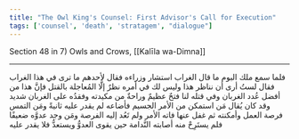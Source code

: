 ```yaml
---
title: "The Owl King's Counsel: First Advisor's Call for Execution"
tags: ['counsel', 'death', 'stratagem', "dialogue"]
---
```


 Section 48 in 7) Owls and Crows, [[Kalīla wa-Dimna]]

---
فلما سمع ملك البوم ما قال الغراب استشار وزراءه فقال لأحدهم ما ترى في هذا الغراب فقال لستُ أرى أن نناظر هذا وليس لك في أمره نظرٌ إلَّا المُعاجلة بالقتل فإنَّ هذا من أفضل عُدد الغربان وفي قتله لنا فتحٌ عظيمٌ وراحةٌ من مكيدته وفقدُه على الغربان شديد وقد كان يُقال مَن استمكن من الأمر الجسيم فأضاعه لم يقدر عليه ثانيةً ومَن التمس فرصة العمل وأمكنته ثم غفل عنها فاته الأمر ولم تَعُد إليه الفرصة ومَن وجد عدوَّه ضعيفًا فلم يستَرِحْ منه أصابته النَّدامة حين يقوى العدوُّ ويستعدُّ فلا يقدر عليه
